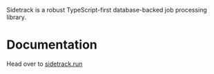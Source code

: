 Sidetrack is a robust TypeScript-first database-backed job processing library.

# Documentation

Head over to [sidetrack.run](https://sidetrack.run)
